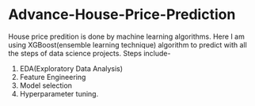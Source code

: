 # Advance-House-Price-Prediction
House price predition is done by machine learning algorithms.
Here I am using XGBoost(ensemble learning technique) algorithm to predict with all the steps of data science projects.
Steps include-
1) EDA(Exploratory Data Analysis)
2) Feature Engineering
3) Model selection
4) Hyperparameter tuning.
